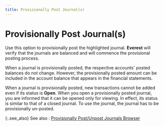 ```yaml
---
title: Provisionally Post Journal(s)
---
```


# Provisionally Post Journal(s)


Use this option to provisionally post the highlighted journal. **Everest** will verify that the journals  are balanced and will commence the provisional posting process.


When a journal is provisionally posted, the respective accounts' posted  balances do not change. However, the provisionally posted amount can be  included in the account balance that appears in the financial statements.


When a journal is provisionally posted, new transactions cannot be added  even if its status is **Open**. When  you open a provisionally posted journal, you are informed that it can  be opened only for viewing. In effect, its status is similar to that of  a closed journal. To use the journal, the journal has to be provisionally  un-posted.


{:.see_also}
See also
: [Provisionally  Post/Unpost  Journals Browser]({{site.acc_baseurl}}/provisionally-posting-journals/the_provisionally_post_unpost_journals_browser.html)
